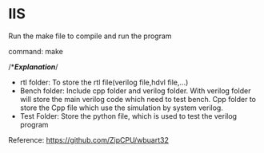 # IIS
Run the make file to compile and run the program

command: make

/******Explanation*****/
- rtl folder: To store the rtl file(verilog file,hdvl file,...)
- Bench folder: Include cpp folder and verilog folder. With verilog folder will store the main verilog code which need to test bench. Cpp folder to store the Cpp file which use the simulation by system verilog.
- Test Folder: Store the python file, which is used to test the verilog program

Reference: https://github.com/ZipCPU/wbuart32
